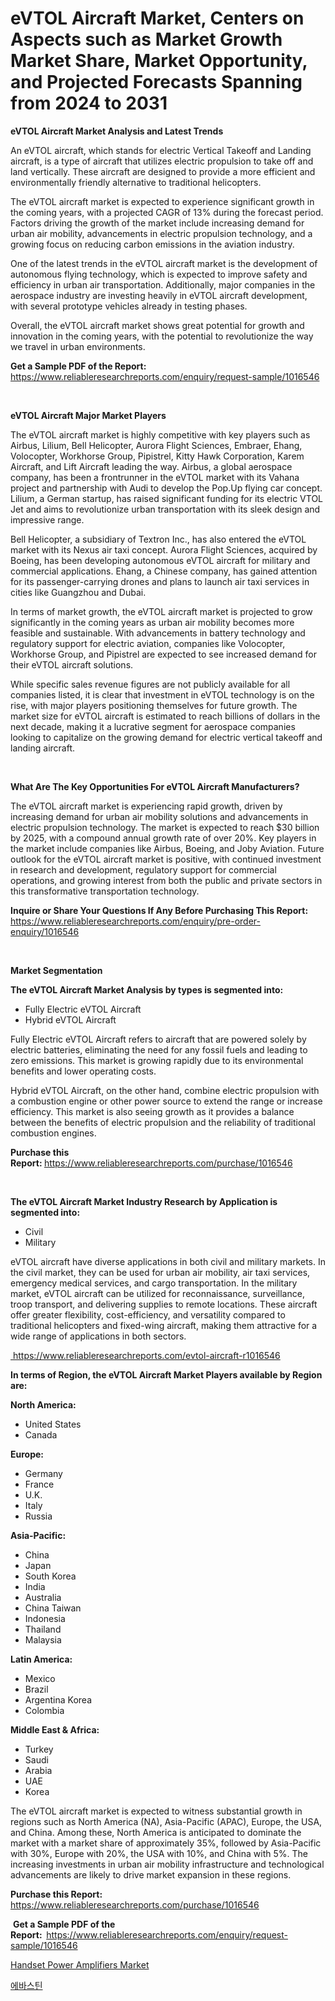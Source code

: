 <p><h1>eVTOL Aircraft Market, Centers on Aspects such as Market Growth Market Share, Market Opportunity, and Projected Forecasts Spanning from 2024 to 2031</h1></p><p><strong>eVTOL Aircraft Market Analysis and Latest Trends</strong></p>
<p><p>An eVTOL aircraft, which stands for electric Vertical Takeoff and Landing aircraft, is a type of aircraft that utilizes electric propulsion to take off and land vertically. These aircraft are designed to provide a more efficient and environmentally friendly alternative to traditional helicopters.</p><p>The eVTOL aircraft market is expected to experience significant growth in the coming years, with a projected CAGR of 13% during the forecast period. Factors driving the growth of the market include increasing demand for urban air mobility, advancements in electric propulsion technology, and a growing focus on reducing carbon emissions in the aviation industry.</p><p>One of the latest trends in the eVTOL aircraft market is the development of autonomous flying technology, which is expected to improve safety and efficiency in urban air transportation. Additionally, major companies in the aerospace industry are investing heavily in eVTOL aircraft development, with several prototype vehicles already in testing phases.</p><p>Overall, the eVTOL aircraft market shows great potential for growth and innovation in the coming years, with the potential to revolutionize the way we travel in urban environments.</p></p>
<p><strong>Get a Sample PDF of the Report:&nbsp;</strong> <a href="https://www.reliableresearchreports.com/enquiry/request-sample/1016546">https://www.reliableresearchreports.com/enquiry/request-sample/1016546</a></p>
<p>&nbsp;</p>
<p><strong>eVTOL Aircraft Major Market Players</strong></p>
<p><p>The eVTOL aircraft market is highly competitive with key players such as Airbus, Lilium, Bell Helicopter, Aurora Flight Sciences, Embraer, Ehang, Volocopter, Workhorse Group, Pipistrel, Kitty Hawk Corporation, Karem Aircraft, and Lift Aircraft leading the way. Airbus, a global aerospace company, has been a frontrunner in the eVTOL market with its Vahana project and partnership with Audi to develop the Pop.Up flying car concept. Lilium, a German startup, has raised significant funding for its electric VTOL Jet and aims to revolutionize urban transportation with its sleek design and impressive range.</p><p>Bell Helicopter, a subsidiary of Textron Inc., has also entered the eVTOL market with its Nexus air taxi concept. Aurora Flight Sciences, acquired by Boeing, has been developing autonomous eVTOL aircraft for military and commercial applications. Ehang, a Chinese company, has gained attention for its passenger-carrying drones and plans to launch air taxi services in cities like Guangzhou and Dubai.</p><p>In terms of market growth, the eVTOL aircraft market is projected to grow significantly in the coming years as urban air mobility becomes more feasible and sustainable. With advancements in battery technology and regulatory support for electric aviation, companies like Volocopter, Workhorse Group, and Pipistrel are expected to see increased demand for their eVTOL aircraft solutions.</p><p>While specific sales revenue figures are not publicly available for all companies listed, it is clear that investment in eVTOL technology is on the rise, with major players positioning themselves for future growth. The market size for eVTOL aircraft is estimated to reach billions of dollars in the next decade, making it a lucrative segment for aerospace companies looking to capitalize on the growing demand for electric vertical takeoff and landing aircraft.</p></p>
<p>&nbsp;</p>
<p><strong>What Are The Key Opportunities For eVTOL Aircraft Manufacturers?</strong></p>
<p><p>The eVTOL aircraft market is experiencing rapid growth, driven by increasing demand for urban air mobility solutions and advancements in electric propulsion technology. The market is expected to reach $30 billion by 2025, with a compound annual growth rate of over 20%. Key players in the market include companies like Airbus, Boeing, and Joby Aviation. Future outlook for the eVTOL aircraft market is positive, with continued investment in research and development, regulatory support for commercial operations, and growing interest from both the public and private sectors in this transformative transportation technology.</p></p>
<p><strong>Inquire or Share Your Questions If Any Before Purchasing This Report:</strong> <a href="https://www.reliableresearchreports.com/enquiry/pre-order-enquiry/1016546">https://www.reliableresearchreports.com/enquiry/pre-order-enquiry/1016546</a></p>
<p>&nbsp;</p>
<p><strong>Market Segmentation</strong></p>
<p><strong>The eVTOL Aircraft Market Analysis by types is segmented into:</strong></p>
<p><ul><li>Fully Electric eVTOL Aircraft</li><li>Hybrid eVTOL Aircraft</li></ul></p>
<p><p>Fully Electric eVTOL Aircraft refers to aircraft that are powered solely by electric batteries, eliminating the need for any fossil fuels and leading to zero emissions. This market is growing rapidly due to its environmental benefits and lower operating costs.</p><p>Hybrid eVTOL Aircraft, on the other hand, combine electric propulsion with a combustion engine or other power source to extend the range or increase efficiency. This market is also seeing growth as it provides a balance between the benefits of electric propulsion and the reliability of traditional combustion engines.</p></p>
<p><strong>Purchase this Report:&nbsp;</strong><a href="https://www.reliableresearchreports.com/purchase/1016546">https://www.reliableresearchreports.com/purchase/1016546</a></p>
<p>&nbsp;</p>
<p><strong>The eVTOL Aircraft Market Industry Research by Application is segmented into:</strong></p>
<p><ul><li>Civil</li><li>Military</li></ul></p>
<p><p>eVTOL aircraft have diverse applications in both civil and military markets. In the civil market, they can be used for urban air mobility, air taxi services, emergency medical services, and cargo transportation. In the military market, eVTOL aircraft can be utilized for reconnaissance, surveillance, troop transport, and delivering supplies to remote locations. These aircraft offer greater flexibility, cost-efficiency, and versatility compared to traditional helicopters and fixed-wing aircraft, making them attractive for a wide range of applications in both sectors.</p></p>
<p><a href="https://www.reliableresearchreports.com/evtol-aircraft-r1016546">&nbsp;https://www.reliableresearchreports.com/evtol-aircraft-r1016546</a></p>
<p><strong>In terms of Region, the eVTOL Aircraft Market Players available by Region are:</strong></p>
<p>
    <p> <strong> North America: </strong>
        <ul>
            <li>United States</li>
            <li>Canada</li>
        </ul>
        </p> 
    <p> <strong> Europe: </strong>
        <ul>
            <li>Germany</li>
            <li>France</li>
            <li>U.K.</li>
            <li>Italy</li>
            <li>Russia</li>
        </ul>
        </p> 
    <p> <strong> Asia-Pacific: </strong>
        <ul>
            <li>China</li>
            <li>Japan</li>
            <li>South Korea</li>
            <li>India</li>
            <li>Australia</li>
            <li>China Taiwan</li>
            <li>Indonesia</li>
            <li>Thailand</li>
            <li>Malaysia</li>
        </ul>
        </p> 
    <p> <strong> Latin America: </strong>
        <ul>
            <li>Mexico</li>
            <li>Brazil</li>
            <li>Argentina Korea</li>
            <li>Colombia</li>
        </ul>
        </p> 
    <p> <strong> Middle East & Africa: </strong>
        <ul>
            <li>Turkey</li>
            <li>Saudi</li>
            <li>Arabia</li>
            <li>UAE</li>
            <li>Korea</li>
        </ul>
    </p>
    </p>
<p><p>The eVTOL aircraft market is expected to witness substantial growth in regions such as North America (NA), Asia-Pacific (APAC), Europe, the USA, and China. Among these, North America is anticipated to dominate the market with a market share of approximately 35%, followed by Asia-Pacific with 30%, Europe with 20%, the USA with 10%, and China with 5%. The increasing investments in urban air mobility infrastructure and technological advancements are likely to drive market expansion in these regions.</p></p>
<p><strong>Purchase this Report: </strong><a href="https://www.reliableresearchreports.com/purchase/1016546">https://www.reliableresearchreports.com/purchase/1016546</a></p>
<p>&nbsp;<strong>Get a Sample PDF of the Report:&nbsp;&nbsp;</strong><a href="https://www.reliableresearchreports.com/enquiry/request-sample/1016546">https://www.reliableresearchreports.com/enquiry/request-sample/1016546</a></p>
<p><strong></strong></p>
<p><p><a href="https://github.com/PeterParrish5/Market-Research-Report-List-6/blob/main/handset-power-amplifiers-market.md">Handset Power Amplifiers Market</a></p><p><a href="https://github.com/bvubpqd5241630/Market-Research-Report-List-3/blob/main/369650845906.md">에바스틴</a></p></p>
